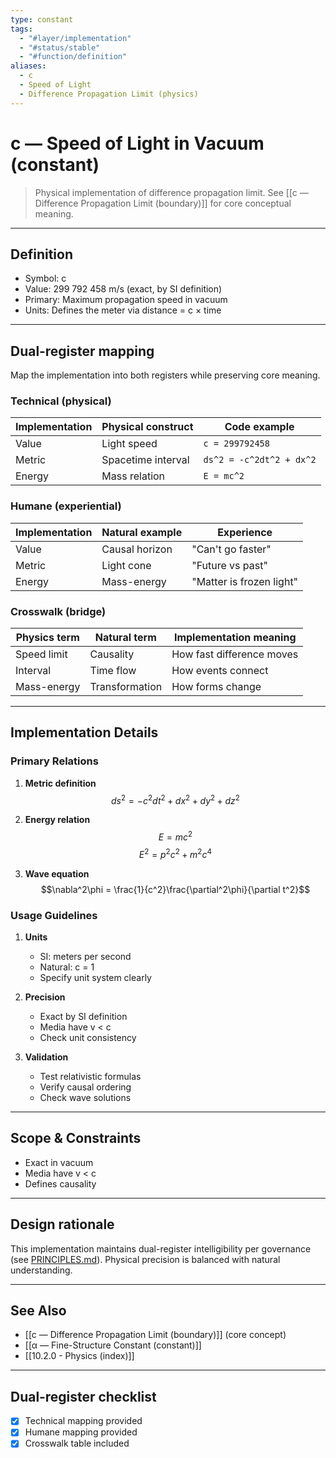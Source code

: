 ```yaml
---
type: constant
tags:
  - "#layer/implementation"
  - "#status/stable"
  - "#function/definition"
aliases:
  - c
  - Speed of Light
  - Difference Propagation Limit (physics)
---
```


# c — Speed of Light in Vacuum (constant)

> Physical implementation of difference propagation limit.
> See [[c — Difference Propagation Limit (boundary)]] for core conceptual meaning.

---

## Definition

- Symbol: c
- Value: 299 792 458 m/s (exact, by SI definition)
- Primary: Maximum propagation speed in vacuum
- Units: Defines the meter via distance = c × time

---

## Dual‑register mapping

Map the implementation into both registers while preserving core meaning.

### Technical (physical)

| Implementation | Physical construct | Code example |
|----------------|-------------------|--------------|
| Value | Light speed | `c = 299792458` |
| Metric | Spacetime interval | `ds^2 = -c^2dt^2 + dx^2` |
| Energy | Mass relation | `E = mc^2` |

### Humane (experiential)

| Implementation | Natural example | Experience |
|----------------|----------------|------------|
| Value | Causal horizon | "Can't go faster" |
| Metric | Light cone | "Future vs past" |
| Energy | Mass-energy | "Matter is frozen light" |

### Crosswalk (bridge)

| Physics term | Natural term | Implementation meaning |
|-------------|-------------|----------------------|
| Speed limit | Causality | How fast difference moves |
| Interval | Time flow | How events connect |
| Mass-energy | Transformation | How forms change |

---

## Implementation Details

### Primary Relations

1. **Metric definition**
   $$ds^2 = -c^2dt^2 + dx^2 + dy^2 + dz^2$$

2. **Energy relation**
   $$E = mc^2$$
   $$E^2 = p^2c^2 + m^2c^4$$

3. **Wave equation**
   $$\nabla^2\phi = \frac{1}{c^2}\frac{\partial^2\phi}{\partial t^2}$$

### Usage Guidelines

1. **Units**
   - SI: meters per second
   - Natural: c = 1
   - Specify unit system clearly

2. **Precision**
   - Exact by SI definition
   - Media have v < c
   - Check unit consistency

3. **Validation**
   - Test relativistic formulas
   - Verify causal ordering
   - Check wave solutions

---

## Scope & Constraints

- Exact in vacuum
- Media have v < c
- Defines causality

---

## Design rationale

This implementation maintains dual-register intelligibility per governance (see [PRINCIPLES.md](../../../../../../PRINCIPLES.md)). Physical precision is balanced with natural understanding.

---

## See Also

- [[c — Difference Propagation Limit (boundary)]] (core concept)
- [[α — Fine-Structure Constant (constant)]]
- [[10.2.0 - Physics (index)]]

---

## Dual‑register checklist

- [x] Technical mapping provided
- [x] Humane mapping provided
- [x] Crosswalk table included